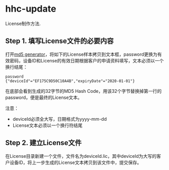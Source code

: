 hhc-update
=========

License制作方法.


Step 1. 填写License文件的必要内容
-------------------------
打开[md5 generator](http://www.tools4noobs.com/online_php_functions/md5)，将如下的License样本拷贝到文本框，password更换为有效密码，设备ID和License的有效日期根据客户的申请资料填写，文本必须以一个换行结尾：
```
password
{"deviceId"="EF175C9D50C10A4B","expiryDate"="2020-01-01"}
```

在底部会看到生成的32字节的MD5 Hash Code，用该32个字节替换掉第一行的password，便是最终的License文本。

 注意：
  - deviceId必须全大写，日期格式为yyyy-mm-dd
  - License文本必须以一个换行符结尾


Step 2. 建立License文件
-----------------------
在License目录新建一个文件，文件名为deviceId.lic，其中deviceId为大写的客户设备ID，将上一步生成的License文本拷贝到该文件中，提交保存。

